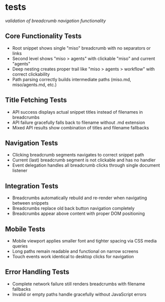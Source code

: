 # tests
*validation of breadcrumb navigation functionality*

## Core Functionality Tests
- Root snippet shows single "miso" breadcrumb with no separators or links
- Second level shows "miso > agents" with clickable "miso" and current "agents"  
- Deep nesting creates proper trail like "miso > agents > workflow" with correct clickability
- Path parsing correctly builds intermediate paths (miso.md, miso/agents.md, etc.)

## Title Fetching Tests
- API success displays actual snippet titles instead of filenames in breadcrumbs
- API failure gracefully falls back to filename without .md extension
- Mixed API results show combination of titles and filename fallbacks

## Navigation Tests  
- Clicking breadcrumb segments navigates to correct snippet path
- Current (last) breadcrumb segment is not clickable and has no handler
- Event delegation handles all breadcrumb clicks through single document listener

## Integration Tests
- Breadcrumbs automatically rebuild and re-render when navigating between snippets
- Breadcrumbs replace old back button navigation completely
- Breadcrumbs appear above content with proper DOM positioning

## Mobile Tests
- Mobile viewport applies smaller font and tighter spacing via CSS media queries  
- Long paths remain readable and functional on narrow screens
- Touch events work identical to desktop clicks for navigation

## Error Handling Tests
- Complete network failure still renders breadcrumbs with filename fallbacks
- Invalid or empty paths handle gracefully without JavaScript errors